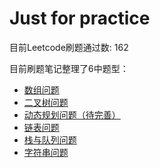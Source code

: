 # Just for practice

目前Leetcode刷题通过数: 162

目前刷题笔记整理了6中题型：
- [数组问题](https://github.com/YUEQIN18/Leetcode/tree/main/Note/Array.md)
- [二叉树问题](https://github.com/YUEQIN18/Leetcode/tree/main/Note/BinaryTree.md)
- [动态规划问题（待完善）](https://github.com/YUEQIN18/Leetcode/tree/main/Note/Dynamic.md)
- [链表问题](https://github.com/YUEQIN18/Leetcode/tree/main/Note/LinkedList.md)
- [栈与队列问题](https://github.com/YUEQIN18/Leetcode/tree/main/Note/StackAndQueue.md)
- [字符串问题](https://github.com/YUEQIN18/Leetcode/tree/main/Note/String.md)
